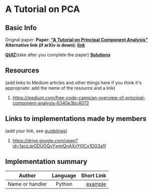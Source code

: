 # A Tutorial on PCA

## Basic Info

Orignal paper: 
**Paper: ["A Tutorial on Principal Component Analysis"](https://arxiv.org/pdf/1404.1100.pdf)**  
**Alternative link (if arXiv is down): [link](https://www.arxiv-vanity.com/papers/1404.1100/)**  

[**QUIZ**](https://www.surveymonkey.com/r/RV3SDRC)(take after you complete the paper)
[**Solutions**](https://github.com/papersdclub/a_tutorial_on_pca/blob/master/quiz_solutions.md)

## Resources 
(add links to Medium articles and other things here if you think it's appropriate: add the name of the resource and a link)
1) https://medium.com/free-code-camp/an-overview-of-principal-component-analysis-6340e3bc4073

## Links to implementations made by members 
(add your link, see [guidelines](https://github.com/papersdclub/theclub/blob/master/implementation_guidelines.md))
1) https://drive.google.com/open?id=1aczJpGDUOQvYxmtQnAXcYI0Cx1DG3a1f

## Implementation summary
| Author          | Language      | Short Link  |
| -------------   |:-------------:| -----:|
| Name or handler | Python        | [example](https://www.numpy.org/) |
